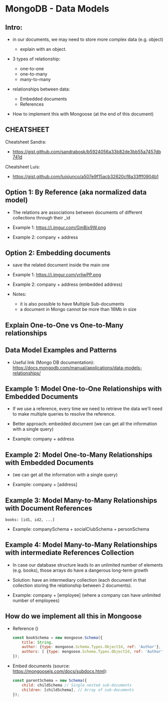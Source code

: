 
# MongoDB - Data Models

<!--

Status: old 

(I now follow "w5d2 - b2 - ALTERNATIVE Codealong")

-->


## Intro:

- in our documents, we may need to store more complex data (e.g. object)
  - explain with an object.

- 3 types of relationship:
  - one-to-one
  - one-to-many
  - many-to-many


- relationships between data:
  - Embedded documents
  - References

- How to implement this with Mongoose (at the end of this document)


## CHEATSHEET

Cheatsheet Sandra: 
- https://gist.github.com/sandrabosk/b5924056a33b82de3bb55a7457db741d

Cheatsheet Luis: 
- https://gist.github.com/luisjunco/a507e9f15acb32620cf8a33fff0904b1




## Option 1: By Reference (aka normalized data model)

- The relations are associations between documents of different collections through their _id

- Example 1: https://i.imgur.com/GmBjx9W.png

- Example 2: company + address


## Option 2:  Embedding documents

- save the related document inside the main one

- Example 1: https://i.imgur.com/yrliwPP.png

- Example 2: company + address (embedded address)

- Notes: 
  - it is also possible to have Multiple Sub-documents
  - a document in Mongo cannot be more than 16Mb in size


## Explain One-to-One vs One-to-Many relationships


## Data Model Examples and Patterns

- Useful link (Mongo DB documentation): 
  https://docs.mongodb.com/manual/applications/data-models-relationships/



## Example 1: Model One-to-One Relationships with Embedded Documents

- If we use a reference, every time we need to retrieve the data we'll need to make multiple queries to resolve the reference.

- Better approach: embedded document (we can get all the information with a single query)

- Example: company + address


## Example 2: Model One-to-Many Relationships with Embedded Documents

- (we can get all the information with a single query)

- Example: company + [address]


## Example 3: Model Many-to-Many Relationships with Document References

```
books: [id1, id2, ...]
```

- Example: companySchema + socialClubSchema + personSchema


## Example 4: Model Many-to-Many Relationships with intermediate References Collection

- In case our database structure leads to an unlimited number of elements (e.g. books),  those arrays do have a dangerous long-term growth

- Solution: have an intermediary collection (each document in that collection storing the relationship between 2 documents).

- Example: company + [employee] (where a company can have unlimited number of employees)



## How do we implement all this in Mongoose

- Reference ()

  ```js
  const bookSchema = new mongoose.Schema({
      title: String,
      author: {type: mongoose.Schema.Types.ObjectId, ref: 'Author'}, //single reference
      authors: [ {type: mongoose.Schema.Types.ObjectId, ref: 'Author'} ] //multiple
  });
  ```


- Embed documents (source: https://mongoosejs.com/docs/subdocs.html):

    ```js
    const parentSchema = new Schema({
        child: childSchema // Single nested sub-documents
        children: [childSchema], // Array of sub-documents
    });
    ```



